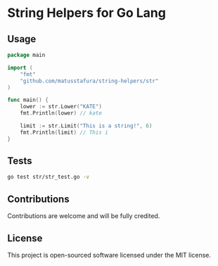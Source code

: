 # String Helpers for Go Lang

## Usage

```go
package main

import (
	"fmt"
	"github.com/matusstafura/string-helpers/str"
)

func main() {
	lower := str.Lower("KATE")
	fmt.Println(lower) // kate

	limit := str.Limit("This is a string!", 6)
	fmt.Println(limit) // This i
}
```

## Tests

```bash
go test str/str_test.go -v
```

## Contributions

Contributions are welcome and will be fully credited.

## License

This project is open-sourced software licensed under the MIT license.

